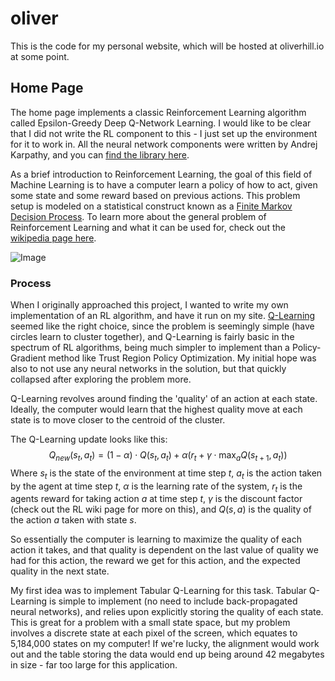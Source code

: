 # oliver

This is the code for my personal website, which will be hosted at oliverhill.io at some point.

## Home Page

The home page implements a classic Reinforcement Learning algorithm called Epsilon-Greedy Deep Q-Network Learning.  I would like to be clear that I did not write the RL component to this - I just set up the environment for it to work in.  All the neural network components were written by Andrej Karpathy, and you can [find the library here](https://github.com/karpathy/reinforcejs).

As a brief introduction to Reinforcement Learning, the goal of this field of Machine Learning
is to have a computer learn a policy of how to act, given some state and some reward based
on previous actions.  This problem setup is modeled on a statistical construct known as a  [Finite Markov Decision Process](https://en.wikipedia.org/wiki/Markov_decision_process).  To learn more about the general problem of Reinforcement Learning and what it can be used for, check out the [wikipedia page here](https://en.wikipedia.org/wiki/Reinforcement_learning).

![Image](https://d3ansictanv2wj.cloudfront.net/image3-5f8cbb1fb6fb9132fef76b13b8687bfc.png)

### Process

When I originally approached this project, I wanted to write my own implementation of an RL algorithm, and have it run on my site.  [Q-Learning](https://en.wikipedia.org/wiki/Q-learning) seemed like the right choice, since the problem is seemingly simple (have circles learn to cluster together), and Q-Learning is fairly basic in the spectrum of RL algorithms, being much simpler to implement than a Policy-Gradient method like Trust Region Policy Optimization. My initial hope was also to not use any neural networks in the solution, but that quickly collapsed after exploring the problem more.  

Q-Learning revolves around finding the 'quality' of an action at each state. Ideally, the computer would learn that the highest quality move at each state is to move closer to the centroid of the cluster.

The Q-Learning update looks like this:
$$Q_{new}(s_t, a_t) = (1 - \alpha) \cdot Q(s_t, a_t) + \alpha (r_t + \gamma 
\cdot \text{max}_{a}Q(s_{t + 1}, a_t))$$
Where $s_t$ is the state of the environment at time step $t$, $a_t$ is the action taken by the agent at time step $t$, $\alpha$ is the learning rate of the system, $r_t$ is the agents reward for taking action $a$ at time step $t$, $\gamma$ is the discount factor (check out the RL wiki page for more on this), and $Q(s,a)$ is the quality of the action $a$ taken with state $s$.  

So essentially the computer is learning to maximize the quality of each action it takes, and that quality is dependent on the last value of quality we had for this action, the reward we get for this action, and the expected quality in the next state.

My first idea was to implement Tabular Q-Learning for this task.  Tabular Q-Learning is simple to implement (no need to include back-propagated neural networks), and relies upon explicitly storing the quality of each state.  This is great for a problem with a small state space, but my problem involves a discrete state at each pixel of the screen, which equates to 5,184,000 states on my computer! If we're lucky, the alignment would work out and the table storing the data would end up being around 42 megabytes in size - far too large for this application.

